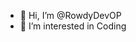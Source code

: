 - 👋 Hi, I’m @RowdyDevOP
- 👀 I’m interested in Coding


<!---
RowdyDevOP/RowdyDevOP is a ✨ special ✨ repository because its `README.md` (this file) appears on your GitHub profile.
You can click the Preview link to take a look at your changes.
--->
